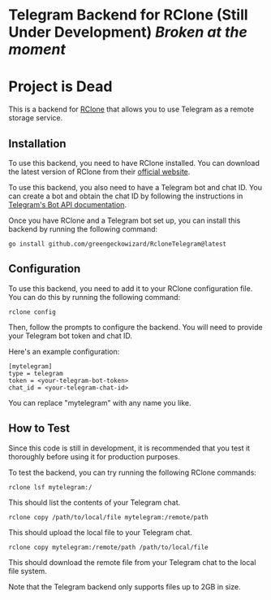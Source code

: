 # Telegram Backend for RClone (Still Under Development) *Broken at the moment*

# Project is Dead 

This is a backend for [RClone](https://rclone.org/) that allows you to use Telegram as a remote storage service.

## Installation

To use this backend, you need to have RClone installed. You can download the latest version of RClone from their [official website](https://rclone.org/downloads/).

To use this backend, you also need to have a Telegram bot and chat ID. You can create a bot and obtain the chat ID by following the instructions in [Telegram's Bot API documentation](https://core.telegram.org/bots#creating-a-new-bot).

Once you have RClone and a Telegram bot set up, you can install this backend by running the following command:

```
go install github.com/greengeckowizard/RcloneTelegram@latest
```

## Configuration

To use this backend, you need to add it to your RClone configuration file. You can do this by running the following command:

```
rclone config
```

Then, follow the prompts to configure the backend. You will need to provide your Telegram bot token and chat ID.

Here's an example configuration:

```
[mytelegram]
type = telegram
token = <your-telegram-bot-token>
chat_id = <your-telegram-chat-id>
```

You can replace "mytelegram" with any name you like.

## How to Test

Since this code is still in development, it is recommended that you test it thoroughly before using it for production purposes.

To test the backend, you can try running the following RClone commands:

```
rclone lsf mytelegram:/
```

This should list the contents of your Telegram chat.

```
rclone copy /path/to/local/file mytelegram:/remote/path
```

This should upload the local file to your Telegram chat.

```
rclone copy mytelegram:/remote/path /path/to/local/file
```

This should download the remote file from your Telegram chat to the local file system.

Note that the Telegram backend only supports files up to 2GB in size.



